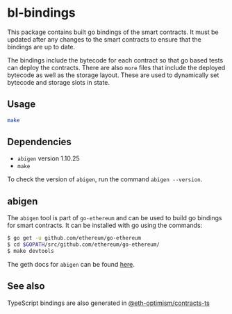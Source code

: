 # bl-bindings

This package contains built go bindings of the smart contracts. It must be
updated after any changes to the smart contracts to ensure that the bindings are
up to date.

The bindings include the bytecode for each contract so that go based tests
can deploy the contracts. There are also `more` files that include the deployed
bytecode as well as the storage layout. These are used to dynamically set
bytecode and storage slots in state.

## Usage

```bash
make
```

## Dependencies

- `abigen` version 1.10.25
- `make`

To check the version of `abigen`, run the command `abigen --version`.

## abigen

The `abigen` tool is part of `go-ethereum` and can be used to build go bindings
for smart contracts. It can be installed with go using the commands:

```bash
$ go get -u github.com/ethereum/go-ethereum
$ cd $GOPATH/src/github.com/ethereum/go-ethereum/
$ make devtools
```

The geth docs for `abigen` can be found [here](https://geth.ethereum.org/docs/dapp/native-bindings).

## See also

TypeScript bindings are also generated in [@eth-optimism/contracts-ts](../packages/contracts-ts/)
